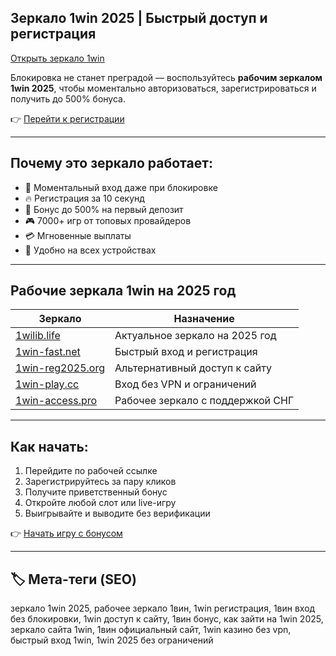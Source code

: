 ## Зеркало 1win 2025 | Быстрый доступ и регистрация  
[Открыть зеркало 1win](https://1wilib.life/casino/list?open=register&p=t09u)

Блокировка не станет преградой — воспользуйтесь **рабочим зеркалом 1win 2025**, чтобы моментально авторизоваться, зарегистрироваться и получить до 500% бонуса.

👉 [Перейти к регистрации](https://1wilib.life/casino/list?open=register&p=t09u)

---

## Почему это зеркало работает:

- 🚀 Моментальный вход даже при блокировке  
- 🔥 Регистрация за 10 секунд  
- 🎁 Бонус до 500% на первый депозит  
- 🎮 7000+ игр от топовых провайдеров  
- 💳 Мгновенные выплаты  
- 📱 Удобно на всех устройствах

---

## Рабочие зеркала 1win на 2025 год

| Зеркало                                                      | Назначение                        |
|---------------------------------------------------------------|-----------------------------------|
| [1wilib.life](https://1wilib.life/casino/list?open=register&p=t09u)     | Актуальное зеркало на 2025 год     |
| [1win-fast.net](https://1wilib.life/casino/list?open=register&p=t09u)   | Быстрый вход и регистрация         |
| [1win-reg2025.org](https://1wilib.life/casino/list?open=register&p=t09u)| Альтернативный доступ к сайту     |
| [1win-play.cc](https://1wilib.life/casino/list?open=register&p=t09u)    | Вход без VPN и ограничений         |
| [1win-access.pro](https://1wilib.life/casino/list?open=register&p=t09u) | Рабочее зеркало с поддержкой СНГ  |

---

## Как начать:

1. Перейдите по рабочей ссылке  
2. Зарегистрируйтесь за пару кликов  
3. Получите приветственный бонус  
4. Откройте любой слот или live-игру  
5. Выигрывайте и выводите без верификации

👉 [Начать игру с бонусом](https://1wilib.life/casino/list?open=register&p=t09u)

---

## 🏷️ Мета-теги (SEO)

зеркало 1win 2025, рабочее зеркало 1вин, 1win регистрация, 1вин вход без блокировки, 1win доступ к сайту, 1вин бонус, как зайти на 1win 2025, зеркало сайта 1win, 1вин официальный сайт, 1win казино без vpn, быстрый вход 1win, 1win 2025 без ограничений
